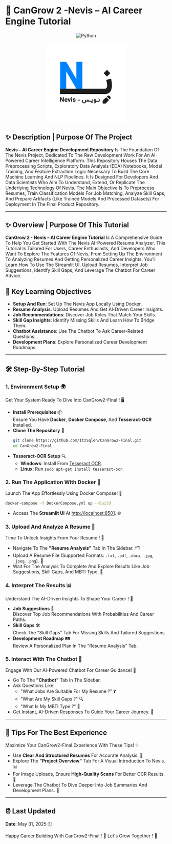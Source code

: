 # 📌 CanGrow 2 -Nevis – AI Career Engine Tutorial

<p align="center">
  <img src="https://img.shields.io/badge/Python-3.8%2B-blue?logo=python" alt="Python">
</p>

<p align="center">
  <img src="../App/Statics/Nevis-Logo-White-Bg.jpg" alt="Nevis Logo" width="250">
</p>

## ✨ Description | Purpose Of The Project

**Nevis – AI Career Engine Development Repository** Is The Foundation Of The Nevis Project, Dedicated To The Raw Development Work For An AI-Powered Career Intelligence Platform. This Repository Houses The Data Preprocessing Scripts, Exploratory Data Analysis (EDA) Notebooks, Model Training, And Feature Extraction Logic Necessary To Build The Core Machine Learning And NLP Pipelines. It Is Designed For Developers And Data Scientists Who Aim To Understand, Extend, Or Replicate The Underlying Technology Of Nevis. The Main Objective Is To Preprocess Resumes, Train Classification Models For Job Matching, Analyze Skill Gaps, And Prepare Artifacts (Like Trained Models And Processed Datasets) For Deployment In The Final Product Repository.

---

## ✨ Overview | Purpose Of This Tutorial

**CanGrow 2 - Nevis – AI Career Engine Tutorial** Is A Comprehensive Guide To Help You Get Started With The Nevis AI-Powered Resume Analyzer. This Tutorial Is Tailored For Users, Career Enthusiasts, And Developers Who Want To Explore The Features Of Nevis, From Setting Up The Environment To Analyzing Resumes And Getting Personalized Career Insights. You’ll Learn How To Use The Streamlit UI, Upload Resumes, Interpret Job Suggestions, Identify Skill Gaps, And Leverage The Chatbot For Career Advice.

## 🧠 Key Learning Objectives

- **Setup And Run**: Set Up The Nevis App Locally Using Docker.  
- **Resume Analysis**: Upload Resumes And Get AI-Driven Career Insights.  
- **Job Recommendations**: Discover Job Roles That Match Your Skills.  
- **Skill Gap Insights**: Identify Missing Skills And Learn How To Bridge Them.  
- **Chatbot Assistance**: Use The Chatbot To Ask Career-Related Questions.  
- **Development Plans**: Explore Personalized Career Development Roadmaps.

---

## 🛠️ Step-By-Step Tutorial

### 1. Environment Setup 🌍
Get Your System Ready To Dive Into CanGrow2-Final ! 🖥️

- **Install Prerequisites** 📦  
  Ensure You Have **Docker**, **Docker Compose**, And **Tesseract-OCR** Installed.
- **Clone The Repository** 🧬  
  ```bash
  git clone https://github.com/ItzSqleh/CanGrow2-Final.git
  cd CanGrow2-Final
  ```
- **Tesseract-OCR Setup** 🔍  
  - **Windows**: Install From [Tesseract OCR](https://github.com/tesseract-ocr/tesseract).  
  - **Linux**: Run `sudo apt-get install tesseract-ocr`.

### 2. Run The Application With Docker 🐳
Launch The App Effortlessly Using Docker Compose! 🚢

```bash
docker-compose -f DockerCompose.yml up --build
```

- Access The **Streamlit UI** At [http://localhost:8501](http://localhost:8501). 🌐

### 3. Upload And Analyze A Resume 📄
Time To Unlock Insights From Your Resume ! 🔎

- Navigate To The **"Resume Analysis"** Tab In The Sidebar. 🗂️
- Upload A Resume File (Supported Formats: `.txt`, `.pdf`, `.docx`, `.jpg`, `.jpeg`, `.png`). 📎
- Wait For The Analysis To Complete And Explore Results Like Job Suggestions, Skill Gaps, And MBTI Type. 🎉

### 4. Interpret The Results 📊
Understand The AI-Driven Insights To Shape Your Career ! 🌟

- **Job Suggestions** 💼  
  Discover Top Job Recommendations With Probabilities And Career Paths.
- **Skill Gaps** 🛠️  
  Check The "Skill Gaps" Tab For Missing Skills And Tailored Suggestions.
- **Development Roadmap** 🛤️  
  Review A Personalized Plan In The "Resume Analysis" Tab.

### 5. Interact With The Chatbot 🤖
Engage With Our AI-Powered Chatbot For Career Guidance! 💬

- Go To The **"Chatbot"** Tab In The Sidebar.
- Ask Questions Like:  
  - "What Jobs Are Suitable For My Resume ?" ❓  
  - "What Are My Skill Gaps ?" 🔍  
  - "What Is My MBTI Type ?" 🧠  
- Get Instant, AI-Driven Responses To Guide Your Career Journey. 🚀

---

## 🎯 Tips For The Best Experience
Maximize Your CanGrow2-Final Experience With These Tips! ✨

- Use **Clear And Structured Resumes** For Accurate Analysis. 📝
- Explore The **"Project Overview"** Tab For A Visual Introduction To Nevis. 📊
- For Image Uploads, Ensure **High-Quality Scans** For Better OCR Results. 📸
- Leverage The Chatbot To Dive Deeper Into Job Summaries And Development Plans. 🤝

---

## ⏰ Last Updated
**Date**: May 31, 2025 🕘

Happy Career Building With CanGrow2-Final ! 🌟 Let's Grow Together ! 🌱
